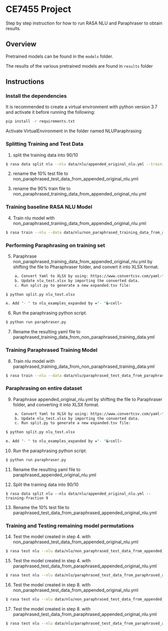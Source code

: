 # CE7455 Project

Step by step instruction for how to run RASA NLU and Paraphraser to obtain results.

## Overview

Pretrained models can be found in the `models` folder.

The results of the various pretrained models are found in `results` folder

## Instructions

### Install the dependencies
It is recommended to create a virtual environment with python version 3.7 and activate it before running the following:
```sh
pip install -r requirements.txt
```
Activate VirtualEnvironment in the folder named NLUParaphrasing

### Splitting Training and Test Data

1. split the training data into 90/10
```sh
$ rasa data split nlu --nlu data/nlu/appended_original_nlu.yml --training-fraction 9
```
2. rename the 10% test file to non_paraphrased_test_data_from_appended_original_nlu.yml

3. rename the 90% train file to non_paraphrased_training_data_from_appended_original_nlu.yml

### Training baseline RASA NLU Model

4. Train nlu model with non_paraphrased_training_data_from_appended_original_nlu.yml
```sh
$ rasa train --nlu --data data/nlu/non_paraphrased_training_data_from_appended_original_nlu.yml
```
### Performing Paraphrasing on training set

5. Paraphrase non_paraphrased_training_data_from_appended_original_nlu.yml by shifting the file to Pharaphraser folder, and convert it into XLSX format.
```sh
	a. Convert Yaml to XLSX by using: https://www.convertcsv.com/yaml-to-csv.htm 
	b. Update nlu_test.xlsx by importing the converted data.
	c. Run split.py to generate a new expanded.tsv file:
```
```sh
$ python split.py nlu_test.xlsx
```
```sh
e. Add "- " to nlu_examples_expanded by ="- "&<cell>
```
6. Run the paraphrasing python script.
```sh
$ python run paraphraser.py
```
7. Rename the resulting yaml file to paraphrased_training_data_from_non_paraphrased_training_data.yml
	
### Training Paraphrased Training Model
	
8. Train nlu model with paraphrased_training_data_from_non_paraphrased_training_data.yml
```sh
$ rasa train --nlu --data data/nlu/paraphrased_test_data_from_paraphrased_appended_original_nlu.yml
```
### Paraphrasing on entire dataset
	
9. Paraphrase appended_original_nlu.yml by shifting the file to Paraphraser folder, and converting it into XLSX format.
```sh
	a. Convert Yaml to XLSX by using: https://www.convertcsv.com/yaml-to-csv.htm 
	b. Update nlu_test.xlsx by importing the converted data.
	c. Run split.py to generate a new expanded.tsv file:
```
```sh
$ python split.py nlu_test.xlsx
```
```sh
e. Add "- " to nlu_examples_expanded by ="- "&<cell>
```
10. Run the paraphrasing python script.
```sh
$ python run paraphraser.py
```
11. Rename the resulting yaml file to paraphrased_appended_original_nlu.yml

12. Split the training data into 90/10
```
$ rasa data split nlu --nlu data/nlu/appended_original_nlu.yml --training-fraction 9
```
13. Rename the 10% test file to paraphrased_test_data_from_paraphrased_appended_original_nlu.yml
	
### Training and Testing remaining model permutations

14. Test the model created in step 4. with non_paraphrased_test_data_from_appended_original_nlu.yml
```sh
$ rasa test nlu --nlu data/nlu/non_paraphrased_test_data_from_appended_original_nlu.yml --model model/<auto-generated-model-name-from-step-4.tar>
```
15. Test the model created in step 4. with paraphrased_test_data_from_paraphrased_appended_original_nlu.yml
```sh
$ rasa test nlu --nlu data/nlu/paraphrased_test_data_from_paraphrased_appended_original_nlu.yml --model model/<auto-generated-model-name-from-step-4.tar>
```
16. Test the model created in step 8. with non_paraphrased_test_data_from_appended_original_nlu.yml
```sh
$ rasa test nlu --nlu data/nlu/non_paraphrased_test_data_from_appended_original_nlu.yml --model model/<auto-generated-model-name-from-step-8.tar>
```
17. Test the model created in step 8. with paraphrased_test_data_from_paraphrased_appended_original_nlu.yml
```sh
$ rasa test nlu --nlu data/nlu/paraphrased_test_data_from_paraphrased_appended_original_nlu.yml --model model/<auto-generated-model-name-from-step-8.tar>
```
